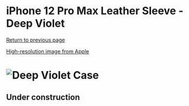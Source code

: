 # iPhone 12 Pro Max Leather Sleeve - Deep Violet

[Return to previous page](/iphone_12)

[High-resolution image from Apple](https://store.storeimages.cdn-apple.com/8756/as-images.apple.com/is//MK0D3?wid=4500&hei=4500&fmt=png)

# ![Deep Violet Case](/everyphone/MK0D3.png)

## Under construction
